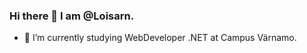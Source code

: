 ### Hi there 👋 I am @Loisarn.



- 🔭 I’m currently studying WebDeveloper .NET at Campus Värnamo.



